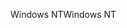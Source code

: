 <span data-ttu-id="dba89-101">Windows NT</span><span class="sxs-lookup"><span data-stu-id="dba89-101">Windows NT</span></span>